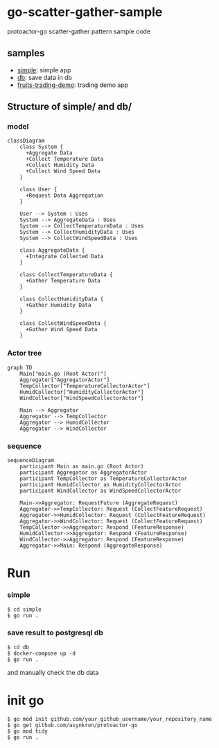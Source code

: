 # go-scatter-gather-sample
protoactor-go scatter-gather pattern sample code

## samples
- [simple](./simple): simple app
- [db](./db): save data in db
- [fruits-trading-demo](./fruits-trading-demo): trading demo app

## Structure of simple/ and db/
### model
```mermaid
classDiagram
    class System {
      +Aggregate Data
      +Collect Temperature Data
      +Collect Humidity Data
      +Collect Wind Speed Data
    }

    class User {
      +Request Data Aggregation
    }

    User --> System : Uses
    System --> AggregateData : Uses
    System --> CollectTemperatureData : Uses
    System --> CollectHumidityData : Uses
    System --> CollectWindSpeedData : Uses

    class AggregateData {
      +Integrate Collected Data
    }

    class CollectTemperatureData {
      +Gather Temperature Data
    }

    class CollectHumidityData {
      +Gather Humidity Data
    }

    class CollectWindSpeedData {
      +Gather Wind Speed Data
    }
```

### Actor tree
```mermaid
graph TD
    Main["main.go (Root Actor)"]
    Aggregator["AggregatorActor"]
    TempCollector["TemperatureCollectorActor"]
    HumidCollector["HumidityCollectorActor"]
    WindCollector["WindSpeedCollectorActor"]

    Main --> Aggregator
    Aggregator --> TempCollector
    Aggregator --> HumidCollector
    Aggregator --> WindCollector
```

### sequence
```mermaid
sequenceDiagram
    participant Main as main.go (Root Actor)
    participant Aggregator as AggregatorActor
    participant TempCollector as TemperatureCollectorActor
    participant HumidCollector as HumidityCollectorActor
    participant WindCollector as WindSpeedCollectorActor

    Main->>Aggregator: RequestFuture (AggregateRequest)
    Aggregator->>TempCollector: Request (CollectFeatureRequest)
    Aggregator->>HumidCollector: Request (CollectFeatureRequest)
    Aggregator->>WindCollector: Request (CollectFeatureRequest)
    TempCollector->>Aggregator: Respond (FeatureResponse)
    HumidCollector->>Aggregator: Respond (FeatureResponse)
    WindCollector->>Aggregator: Respond (FeatureResponse)
    Aggregator->>Main: Respond (AggregateResponse)

```


# Run
### simple
```
$ cd simple
$ go run .
```

### save result to postgresql db
```
$ cd db
$ docker-compose up -d
$ go run .
```
and manually check the db data

# init go
```
$ go mod init github.com/your_github_username/your_repository_name
$ go get github.com/asynkron/protoactor-go
$ go mod tidy
$ go run .
```
